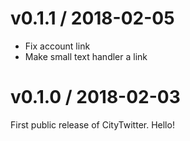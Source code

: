 v0.1.1 / 2018-02-05
===

- Fix account link
- Make small text handler a link

v0.1.0 / 2018-02-03
===

First public release of CityTwitter. Hello!
